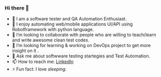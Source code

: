 ### Hi there 👋

<!--
**Anilkumar-Shrestha/AnilKumar-Shrestha** is a ✨ _special_ ✨ repository because its `README.md` (this file) appears on your GitHub profile.
-->

- 🔭 I am a software tester and QA Automation Enthusiast.
- 🌱 I enjoy automating web/mobile applications UI/API using Robotframework with python language. 
- 👯 I’m looking to collaborate with people who are willing to teach/learn and write awesome clean test codes.
- 🤔 I’m looking for learning & working on DevOps project to get more insight on it .
- 💬 Ask me about softwware testing startegies and Test Automation.
- 📫 How to reach me: [LinkedIn](https://www.linkedin.com/in/anilshrestha-19890307/)
- ⚡ Fun fact: I love _sleeping_.


